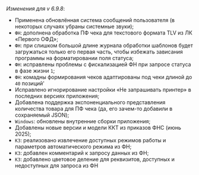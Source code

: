 _Изменения для v 6.9.8_:
- Применена обновлённая система сообщений пользователя (в некоторых случаях убраны системные звуки);
- `ФН`: дополнена обработка ПФ чека для текстового формата TLV из ЛК «Первого ОФД»;
- `ФН`: при слишком большой длине журнала обработки шаблонов будет загружаться только его первая часть, чтобы избежать зависания программы на форматировании поля статуса;
- `ФН`: исправлены проблемы с фискализацией ФН при запросе статуса в фазе жизни `1`;
- `ФН`: комадны формирования чеков адаптированы под чеки длиной до `40` позиций'
- Исправлено игнорирование настройки «Не запрашивать принтер» в последних версиях приложения;
- Добавлена поддержка экспоненциального представления количества товара для ПФ чека (да, его зачем-то добавили в сохраняемый JSON);
- `Windows`: обновлены внутренние сборки приложения;
- Добавлены новые версии и модели ККТ из приказов ФНС (июнь 2025);
- `КЗ`: реализовано извлечение доступных режимов работы и параметров автоматического режима из ФН;
- `КЗ`: добавлен комментарий к запросу данных из ФН;
- `КЗ`: добавлено цветовое деление для реквизитов, доступных и недоступных для запроса из ФН
